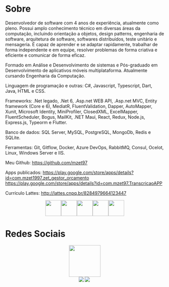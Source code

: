 # Sobre
Desenvolvedor de software com 4 anos de experiência, atualmente como pleno. Possui amplo conhecimento técnico em diversas áreas da computação, incluindo orientação a objetos, design patterns, engenharia de software, arquitetura de software, softwares distribuídos,  teste unitário e mensageria. É capaz de aprender e se adaptar rapidamente, trabalhar de forma independente e em equipe, resolver problemas de forma criativa e eficiente e comunicar de forma eficaz. 

Formado em Análise e Desenvolvimento de sistemas e
Pós-graduado em Desenvolvimento de aplicativos móveis multiplataforma. 
Atualmente cursando Engenharia da Computação.

Linguagem de programação e outras:
C#, Javascript, Typescript, Dart, Java, HTML e CSS.

Frameworks:
.Net legado, .Net 6, .Asp.net WEB API, .Asp.net MVC, Entity framework (Core e 6), MediatR, FluentValidation, Dapper, AutoMapper, Xunit, Microsoft Identity, MiniProfiler, ClosedXML, ExcelMapper, FluentScheduler, Bogus, MailKit, .NET Maui, React, Redux, Node.js, Express.js, Typeorm e Flutter.

Banco de dados:
SQL Server, MySQL, PostgreSQL, MongoDb, Redis e SQLite.

Ferramentas:
Git, Gitflow, Docker, Azure DevOps, RabbitMQ, Consul, Ocelot, Linux, Windows Server e IIS. 

Meu Github:
https://github.com/mzet97

Apps publicados:
https://play.google.com/store/apps/details?id=com.mzet1997.zet_gestor_orcamento
https://play.google.com/store/apps/details?id=com.mzet97.TranscricaoAPP

Currículo Lattes:
http://lattes.cnpq.br/8284979664123447

<div style="display: flex;flex-direction: row;justify-content:center;align-items:center">
   
 <a href="#" title="Javascript">
   <img style="height:50px;width:50px;" src="https://cdn.jsdelivr.net/gh/devicons/devicon/icons/javascript/javascript-original.svg" />
 </a>

 <a href="#" title="Typescript">
   <img style="height:50px;width:50px;" src="https://cdn.jsdelivr.net/gh/devicons/devicon/icons/typescript/typescript-original.svg" />
 </a>

 <a href="#" title="C#">
   <img style="height:50px;width:50px;" src="https://cdn.jsdelivr.net/gh/devicons/devicon/icons/csharp/csharp-original.svg" />
 </a>

 <a href="#" title="Java">
  <img style="height:50px;width:50px;" src="https://cdn.jsdelivr.net/gh/devicons/devicon/icons/java/java-original-wordmark.svg" />
 </a>

 <a href="#" title="Dart">
  <img style="height:50px;width:50px;" src="https://cdn.jsdelivr.net/gh/devicons/devicon/icons/dart/dart-original.svg" />
 </a>
	
</div>

# Redes Sociais
<div style="display: flex;flex-direction: row;justify-content:center;align-items:center">
<a href="https://www.linkedin.com/in/matheus-zeitune" title="LinkedIn">
 	<img style="height:100px;width:100px;" src="https://cdn.jsdelivr.net/gh/devicons/devicon/icons/linkedin/linkedin-original-wordmark.svg" />
	</a>
</div>

<div style="display: flex;flex-direction: row;justify-content:center;align-items:center"> 
  <a href="#"> <img align="left" src="https://github-readme-stats-sigma-five.vercel.app/api/top-langs/?username=mzet97&theme=react&line_height=40&hide=css"/> </a>
  <a href="#"> <img align="left" src="https://github-readme-stats-sigma-five.vercel.app/api?username=mzet97&show_icons=true&theme=merko"/> </a>
</div>
